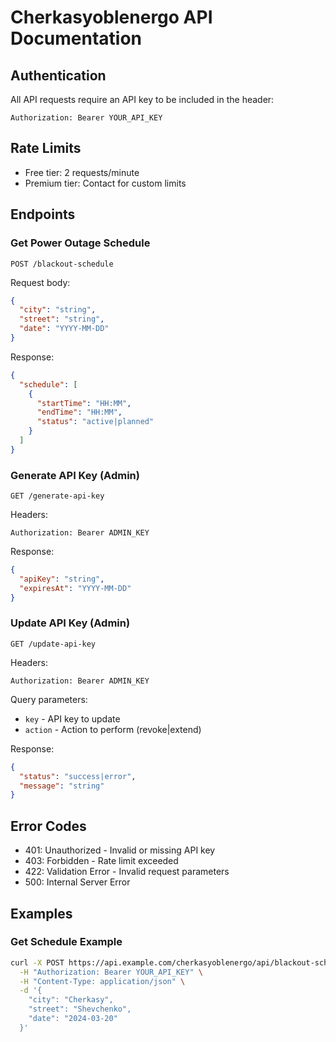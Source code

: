 # Cherkasyoblenergo API Documentation

## Authentication

All API requests require an API key to be included in the header:
```
Authorization: Bearer YOUR_API_KEY
```

## Rate Limits

- Free tier: 2 requests/minute
- Premium tier: Contact for custom limits

## Endpoints

### Get Power Outage Schedule
`POST /blackout-schedule`

Request body:
```json
{
  "city": "string",
  "street": "string",
  "date": "YYYY-MM-DD"
}
```

Response:
```json
{
  "schedule": [
    {
      "startTime": "HH:MM",
      "endTime": "HH:MM",
      "status": "active|planned"
    }
  ]
}
```

### Generate API Key (Admin)
`GET /generate-api-key`

Headers:
```
Authorization: Bearer ADMIN_KEY
```

Response:
```json
{
  "apiKey": "string",
  "expiresAt": "YYYY-MM-DD"
}
```

### Update API Key (Admin)
`GET /update-api-key`

Headers:
```
Authorization: Bearer ADMIN_KEY
```

Query parameters:
- `key` - API key to update
- `action` - Action to perform (revoke|extend)

Response:
```json
{
  "status": "success|error",
  "message": "string"
}
```

## Error Codes

- 401: Unauthorized - Invalid or missing API key
- 403: Forbidden - Rate limit exceeded
- 422: Validation Error - Invalid request parameters
- 500: Internal Server Error

## Examples

### Get Schedule Example

```bash
curl -X POST https://api.example.com/cherkasyoblenergo/api/blackout-schedule \
  -H "Authorization: Bearer YOUR_API_KEY" \
  -H "Content-Type: application/json" \
  -d '{
    "city": "Cherkasy",
    "street": "Shevchenko",
    "date": "2024-03-20"
  }'
```